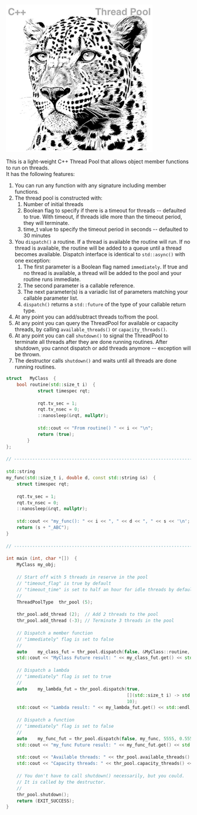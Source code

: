 <!--
Copyright (c) 2023-2028, Hossein Moein
All rights reserved.

Redistribution and use in source and binary forms, with or without
modification, are permitted provided that the following conditions are met:
* Redistributions of source code must retain the above copyright
notice, this list of conditions and the following disclaimer.
* Redistributions in binary form must reproduce the above copyright
notice, this list of conditions and the following disclaimer in the
documentation and/or other materials provided with the distribution.
* Neither the name of Hossein Moein and/or the ThreadPool nor the
names of its contributors may be used to endorse or promote products
derived from this software without specific prior written permission.

THIS SOFTWARE IS PROVIDED BY THE COPYRIGHT HOLDERS AND CONTRIBUTORS "AS IS" AND
ANY EXPRESS OR IMPLIED WARRANTIES, INCLUDING, BUT NOT LIMITED TO, THE IMPLIED
WARRANTIES OF MERCHANTABILITY AND FITNESS FOR A PARTICULAR PURPOSE ARE
DISCLAIMED. IN NO EVENT SHALL Hossein Moein BE LIABLE FOR ANY
DIRECT, INDIRECT, INCIDENTAL, SPECIAL, EXEMPLARY, OR CONSEQUENTIAL DAMAGES
(INCLUDING, BUT NOT LIMITED TO, PROCUREMENT OF SUBSTITUTE GOODS OR SERVICES;
LOSS OF USE, DATA, OR PROFITS; OR BUSINESS INTERRUPTION) HOWEVER CAUSED AND
ON ANY THEORY OF LIABILITY, WHETHER IN CONTRACT, STRICT LIABILITY, OR TORT
(INCLUDING NEGLIGENCE OR OTHERWISE) ARISING IN ANY WAY OUT OF THE USE OF THIS
SOFTWARE, EVEN IF ADVISED OF THE POSSIBILITY OF SUCH DAMAGE.
-->
<img src="docs/Leopard.jpg" alt="ThreadPool Leopard" width="400" longdesc="https://htmlpreview.github.io/?https://github.com/hosseinmoein/ThreadPool/blob/master/README.md"/>

This is a light-weight C++ Thread Pool that allows object member functions to run on threads.<BR>
It has the following features:<BR>
1. You can run any function with any signature including member functions.
2. The thread pool is constructed with:
   1. Number of initial threads
   2. Boolean flag to specify if there is a timeout for threads -- defaulted to true. With timeout, if threads idle more than the timeout period, they will terminate.
   3. time_t value to specify the timeout period in seconds -- defaulted to 30 minutes
3. You `dispatch()` a routine. If a thread is available the routine will run. If no thread is available, the routine will be added to a queue until a thread becomes available. Dispatch interface is identical to `std::async()` with one exception:
   1. The first parameter is a Boolean flag named `immediately`. If true and no thread is available, a thread will be added to the pool and your routine runs immediate.
   2. The second parameter is a callable reference.
   3. The next parameter(s) is a variadic list of parameters matching your callable parameter list.
   4. `dispatch()` returns a `std::future` of the type of your callable return type.
4. At any point you can add/subtract threads to/from the pool.
5. At any point you can query the ThreadPool for available or capacity threads, by calling `available_threads()` or `capacity_threads()`.
6. At any point you can call `shutdown()` to signal the ThreadPool to terminate all threads after they are done running routines. After shutdown, you cannot dispatch or add threads anymore -- exception will be thrown.
7. The destructor calls `shutdown()` and waits until all threads are done running routines.

```cpp
struct   MyClass  {
    bool routine(std::size_t i)  {
            struct timespec rqt;

            rqt.tv_sec = 1;
            rqt.tv_nsec = 0;
            ::nanosleep(&rqt, nullptr);

            std::cout << "From routine() " << i << "\n";
            return (true);
        }
};

// ----------------------------------------------------------------------------

std::string
my_func(std::size_t i, double d, const std::string &s)  {
    struct timespec rqt;

    rqt.tv_sec = 1;
    rqt.tv_nsec = 0;
    ::nanosleep(&rqt, nullptr);

    std::cout << "my_func(): " << i << ", " << d << ", " << s << '\n';
    return (s + "_ABC");
}

// ----------------------------------------------------------------------------

int main (int, char *[])  {
    MyClass my_obj;

    // Start off with 5 threads in reserve in the pool
    // "timeout_flag" is true by default
    // "timeout_time" is set to half an hour for idle threads by default
    //
    ThreadPoolType  thr_pool (5);

    thr_pool.add_thread (2);  // Add 2 threads to the pool
    thr_pool.add_thread (-3); // Terminate 3 threads in the pool

    // Dispatch a member function
    // "immediately" flag is set to false
    //
    auto    my_class_fut = thr_pool.dispatch(false, &MyClass::routine, &my_obj, 5555);
    std::cout << "MyClass Future result: " << my_class_fut.get() << std::endl;

    // Dispatch a lambda
    // "immediately" flag is set to true
    //
    auto    my_lambda_fut = thr_pool.dispatch(true,
                                              [](std::size_t i) -> std::size_t { return (i * i); },
                                              10);
    std::cout << "Lambda result: " << my_lambda_fut.get() << std::endl;

    // Dispatch a function
    // "immediately" flag is set to false
    //
    auto    my_func_fut = thr_pool.dispatch(false, my_func, 5555, 0.555, std::cref(str));
    std::cout << "my_func Future result: " << my_func_fut.get() << std::endl;

    std::cout << "Available threads: " << thr_pool.available_threads() << std::endl;
    std::cout << "Capacity threads: " << thr_pool.capacity_threads() << std::endl;

    // You don't have to call shutdown() necessarily, but you could.
    // It is called by the destructor.
    //
    thr_pool.shutdown();
    return (EXIT_SUCCESS);
}
```
